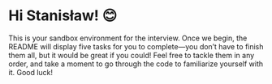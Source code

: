 # Hi Stanisław! 😊

This is your sandbox environment for the interview. Once we begin, the README will display five tasks for you to complete—you don’t have to finish them all, but it would be great if you could! Feel free to tackle them in any order, and take a moment to go through the code to familiarize yourself with it. Good luck!
